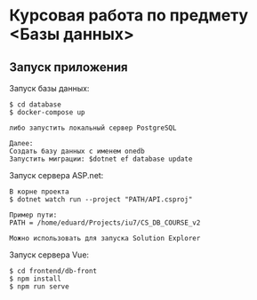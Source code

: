 # Курсовая работа по предмету <Базы данных>

## Запуск приложения

Запуск базы данных:
```
$ cd database
$ docker-compose up

либо запустить локальный сервер PostgreSQL

Далее:
Создать базу данных с именем onedb
Запустить миграции: $dotnet ef database update
```

Запуск сервера ASP.net:
```
В корне проекта
$ dotnet watch run --project "PATH/API.csproj"

Пример пути:
PATH = /home/eduard/Projects/iu7/CS_DB_COURSE_v2

Можно использовать для запуска Solution Explorer
```

Запуск сервера Vue:
```
$ cd frontend/db-front
$ npm install
$ npm run serve
```